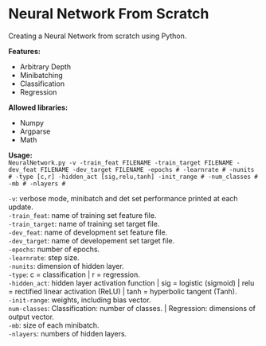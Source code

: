 # Neural Network From Scratch
Creating a Neural Network from scratch using Python.  

**Features:**
- Arbitrary Depth 
- Minibatching
- Classification
- Regression

**Allowed libraries:**  
- Numpy
- Argparse
- Math

**Usage:**  
```NeuralNetwork.py -v -train_feat FILENAME -train_target FILENAME -dev_feat FILENAME -dev_target FILENAME -epochs # -learnrate # -nunits # -type [c,r] -hidden_act [sig,relu,tanh] -init_range # -num_classes # -mb # -nlayers # ``` 

```-v```: verbose mode, minibatch and det set performance printed at each update.   
```-train_feat```: name of training set feature file.  
```-train_target```: name of training set target file.   
```-dev_feat```: name of development set feature file.  
```-dev_target```: name of developement set target file.  
```-epochs```: number of epochs.  
```-learnrate```: step size.   
```-nunits```: dimension of hidden layer.  
```-type```: c = classification | r = regression.   
```-hidden_act```: hidden layer activation function | sig = logistic (sigmoid) | relu = rectified linear activation (ReLU) | tanh = hyperbolic tangent (Tanh).  
```-init-range```: weights, including bias vector.  
```num-classes```: Classification: number of classes. | Regression: dimensions of output vector.  
```-mb```: size of each minibatch.  
```-nlayers```: numbers of hidden layers. 
